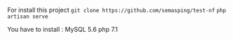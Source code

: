 For install this project
`git clone https://github.com/semasping/test-nf`
`php artisan serve`

You have to install :
MySQL 5.6
php 7.1


